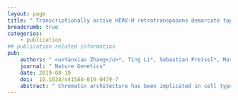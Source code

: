 ```yaml
---
layout: page
title: " Transcriptionally active HERV-H retrotransposons demarcate topologically associating domains in human pluripotent stem cells"
breadcrumb: true
categories:
    - publication
## publication related information
pub:
    authors: " <u>Yanxiao Zhang</u>*, Ting Li*, Sebastian Preissl*, Maria Luisa Amaral, Jonathan D. Grinstein, Elie N. Farah, Eugin Destici, Yunjiang Qiu, Rong Hu, Ah Young Lee, Sora Chee, Kaiyue Ma, Zhen Ye, Quan Zhu, Hui Huang, Rongxin Fang, Leqian Yu, Juan Carlos Izpisua Belmonte, Jun Wu, Sylvia M. Evans, Neil C. Chi<sup>#</sup>,  Bing Ren<sup>#</sup>"
    journal: " Nature Genetics"
    date: 2019-08-19
    doi:  10.1038/s41588-019-0479-7
    abstract: " Chromatin architecture has been implicated in cell type-specific gene regulatory programs, yet how chromatin remodels during development remains to be fully elucidated. Here, by interrogating chromatin reorganization during human pluripotent stem cell (hPSC) differentiation, we discover a role for the primate-specific endogenous retrotransposon human endogenous retrovirus subfamily H (HERV-H) in creating topologically associating domains (TADs) in hPSCs. Deleting these HERV-H elements eliminates their corresponding TAD boundaries and reduces the transcription of upstream genes, while de novo insertion of HERV-H elements can introduce new TAD boundaries. The ability of HERV-H to create TAD boundaries depends on high transcription, as transcriptional repression of HERV-H elements prevents the formation of boundaries. This ability is not limited to hPSCs, as these actively transcribed HERV-H elements and their corresponding TAD boundaries also appear in pluripotent stem cells from other hominids but not in more distantly related species lacking HERV-H elements. Overall, our results provide direct evidence for retrotransposons in actively shaping cell type- and species-specific chromatin architecture.,"
---
```

